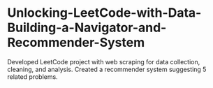 # Unlocking-LeetCode-with-Data-Building-a-Navigator-and-Recommender-System
Developed LeetCode project with web scraping for data collection, cleaning, and analysis. Created a recommender system suggesting 5 related problems.
